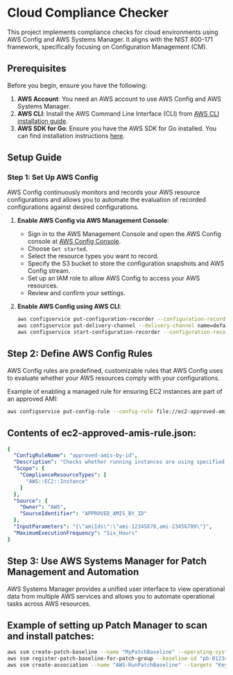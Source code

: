 # Cloud Compliance Checker

This project implements compliance checks for cloud environments using AWS Config and AWS Systems Manager. It aligns with the NIST 800-171 framework, specifically focusing on Configuration Management (CM).

## Prerequisites

Before you begin, ensure you have the following:

1. **AWS Account**: You need an AWS account to use AWS Config and AWS Systems Manager.
2. **AWS CLI**: Install the AWS Command Line Interface (CLI) from [AWS CLI installation guide](https://docs.aws.amazon.com/cli/latest/userguide/install-cliv2.html).
3. **AWS SDK for Go**: Ensure you have the AWS SDK for Go installed. You can find installation instructions [here](https://docs.aws.amazon.com/sdk-for-go/v1/developer-guide/welcome.html).

## Setup Guide

### Step 1: Set Up AWS Config

AWS Config continuously monitors and records your AWS resource configurations and allows you to automate the evaluation of recorded configurations against desired configurations.

1. **Enable AWS Config via AWS Management Console**:
   - Sign in to the AWS Management Console and open the AWS Config console at [AWS Config Console](https://console.aws.amazon.com/config/).
   - Choose `Get started`.
   - Select the resource types you want to record.
   - Specify the S3 bucket to store the configuration snapshots and AWS Config stream.
   - Set up an IAM role to allow AWS Config to access your AWS resources.
   - Review and confirm your settings.

2. **Enable AWS Config using AWS CLI**:
   ```sh
   aws configservice put-configuration-recorder --configuration-recorder name=default,roleARN=arn:aws:iam::YOUR_ACCOUNT_ID:role/aws-service-role/config.amazonaws.com/AWSServiceRoleForConfig
   aws configservice put-delivery-channel --delivery-channel name=default,s3BucketName=YOUR_S3_BUCKET_NAME
   aws configservice start-configuration-recorder --configuration-recorder-name default

## Step 2: Define AWS Config Rules

AWS Config rules are predefined, customizable rules that AWS Config uses to evaluate whether your AWS resources comply with your configurations.

Example of enabling a managed rule for ensuring EC2 instances are part of an approved AMI:

```sh
aws configservice put-config-rule --config-rule file://ec2-approved-amis-rule.json
```

## Contents of ec2-approved-amis-rule.json:

```yml
{
  "ConfigRuleName": "approved-amis-by-id",
  "Description": "Checks whether running instances are using specified AMIs. Optionally checks root volumes and any attached volumes.",
  "Scope": {
    "ComplianceResourceTypes": [
      "AWS::EC2::Instance"
    ]
  },
  "Source": {
    "Owner": "AWS",
    "SourceIdentifier": "APPROVED_AMIS_BY_ID"
  },
  "InputParameters": "{\"amiIds\":\"ami-12345678,ami-23456789\"}",
  "MaximumExecutionFrequency": "Six_Hours"
}
```

## Step 3: Use AWS Systems Manager for Patch Management and Automation

AWS Systems Manager provides a unified user interface to view operational data from multiple AWS services and allows you to automate operational tasks across AWS resources.

## Example of setting up Patch Manager to scan and install patches:

```sh
aws ssm create-patch-baseline --name "MyPatchBaseline" --operating-system "AmazonLinux2" --patch-groups "MyPatchGroup"
aws ssm register-patch-baseline-for-patch-group --baseline-id "pb-0123456789abcdef0" --patch-group "MyPatchGroup"
aws ssm create-association --name "AWS-RunPatchBaseline" --targets "Key=tag:Patch Group,Values=MyPatchGroup" --schedule-expression "cron(0 0 * * ? *)"
```